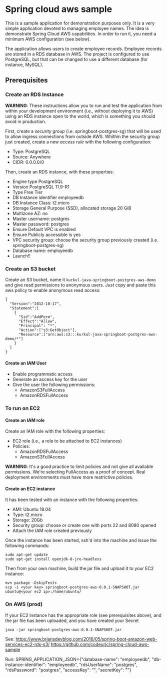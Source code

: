 # Spring cloud aws sample

This is a sample application for demonstration purposes only. It is a very simple application devoted to managing employee names. The idea is demonstrate Spring Cloud AWS capabilities. In order to run it, you need a minimum AWS configuration (see below).

The application allows users to create employee records. Employee records are stored in a RDS database in AWS. The project is configured to use PostgreSQL, but that can be changed to use a different database (for instance, MySQL).

## Prerequisites

### Create an RDS Instance

**WARNING**: These instructions allow you to run and test the application from within your development environment (i.e., without deploying it to AWS) using an RDS instance open to the world, which is something you should avoid in production.

First, create a _security group_ (i.e. springboot-postgres-sg) that will be used to allow ingress connections from outside AWS. Whithin the security group just created, create a new _access rule_ with the following configuration:

* Type: PostgreSQL
* Source: Anywhere
* CIDR: 0.0.0.0/0

Then, create an RDS instance, with these properties:

* Engine type PostgreSQL
* Version PostgreSQL 11.9-R1
* Type Free Tier
* DB Instance identifier employeedb
* DB Instance Class: t2.micro
* Storage General Purpose (SSD), allocated storage 20 GiB
* Multizone AZ: no
* Master username: postgres
* Master password: postgres
* Ensure Default VPC is enabled
* Ensure Publicly accessible is yes
* VPC security group: choose the security group previously created (i.e. springboot-postgres-sg)
* Database name: employeedb
* Launch!!

### Create an S3 bucket

Create an S3 bucket, name it `kurkul-java-springboot-postgres-aws-demo` and give read permissions to anonymous users. Just copy and paste this aws policy to enable anonymous read access:

	{
	  "Version":"2012-10-17",
	  "Statement":[
	    {
	      "Sid":"AddPerm",
	      "Effect":"Allow",
	      "Principal": "*",
	      "Action":["s3:GetObject"],
	      "Resource":["arn:aws:s3:::kurkul-java-springboot-postgres-aws-demo/*"]
	    }
	  ]
	}


#### Create an IAM User

- Enable programmatic access
- Generate an access key for the user
- Give the user the following permissions:
	- AmazonS3FullAccess
	- AmazonRDSFullAccess

### To run on EC2

#### Create an IAM role

Create an IAM role with the following properties:

- EC2 role (i.e., a role to be attached to EC2 instances)
- Policies:
	- AmazonRDSFullAccess
    - AmazonS3FullAccess

**WARNING**: It's a good practice to limit policies and not give all available permissions. We're selecting FullAccess as a proof of concept. Real deployment environments must have more restrictive policies.

#### Create an EC2 instance

It has been tested with an instance with the following properties:

* AMI: Ubuntu 18.04
* Type: t2.micro
* Storage: 20Gb
* Security group: choose or create one with ports 22 and 8080 opened
* Attach the IAM role created previously

Once the instance has been started, ssh'd into the machine and issue the following commands:

```
sudo apt-get update
sudo apt-get install openjdk-8-jre-headless
```

Then from your own machine, build the jar file and upload it to your EC2 instance:

```
mvn package -DskipTests
scp -i <your key> springboot-postgres-aws-0.0.1-SNAPSHOT.jar ubuntu@<your ec2 ip>:/home/ubuntu/
```

### On AWS (prod)

If your EC2 instance has the appropriate role (see prerequisites above), and the jar file has been uploaded, and you have created your Secret

    java -jar springboot-postgres-aws-0.0.1-SNAPSHOT.jar


See:
https://www.briansdevblog.com/2016/05/spring-boot-amazon-web-services-ec2-rds-s3/
https://github.com/codeurjc/spring-cloud-aws-sample

Run:
SPRING_APPLICATION_JSON={"database-name": "employeedb", "db-instance-identifier": "employeedb", "rdsUserName": "postgres", "rdsPassword": "postgres", "accessKey": "",  "secretKey": ""}